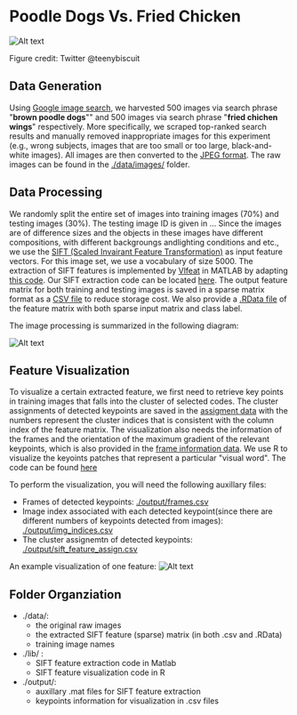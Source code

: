 # Poodle Dogs Vs. Fried Chicken

![Alt text](./fig/lab_fried_chicken.png)

Figure credit: Twitter @teenybiscuit

## Data Generation

Using [Google image search](https://images.google.com/), we harvested 500 images via search phrase "**brown poodle dogs**"" and 500 images via search phrase "**fried chichen wings**" respectively. More specifically, we scraped top-ranked search results and manually removed inappropriate images for this experiment (e.g., wrong subjects, images that are too small or too large, black-and-white images). All images are then converted to the [JPEG format](https://en.wikipedia.org/wiki/JPEG). The raw images can be found in the [./data/images/](https://github.com/yuting27/Poddle-Vs.-Fried-Chicken/tree/master/data/images) folder.

## Data Processing

We randomly split the entire set of images into training images (70%) and testing images (30%). The testing image ID is given in ... Since the images are of difference sizes and the objects in these images have different compositions, with different backgroungs andlighting conditions and etc., we use the [SIFT (Scaled Invairant Feature Transformation)](https://en.wikipedia.org/wiki/Scale-invariant_feature_transform) as input feature vectors. For this image set, we use a vocabulary of size 5000. The extraction of SIFT features is implemented by [Vlfeat](http://www.vlfeat.org/) in MATLAB by adapting [this code](http://www.vlfeat.org/applications/caltech-101-code.html). Our SIFT extraction code can be located [here](https://github.com/yuting27/Poddle-Vs.-Fried-Chicken/blob/master/lib/extract_sift_poddleVsChicken.m). The output feature matrix for both training and testing images is saved in a sparse matrix format as a [CSV file](https://github.com/yuting27/Poddle-Vs.-Fried-Chicken/blob/master/data/sift_feature_pf.csv) to reduce storage cost. We also provide a [.RData file](https://github.com/yuting27/Poddle-Vs.-Fried-Chicken/blob/master/data/sift_feature_pf.RData) of the feature matrix with both sparse input matrix and class label. 

The image processing is summarized in the following diagram:

![Alt text](./fig/sift_image_processing.png)


## Feature Visualization

To visualize a certain extracted feature, we first need to retrieve key points in training images that falls into the cluster of selected codes. The cluster assignments of detected keypoints are saved in the [assigment data](https://github.com/yuting27/Poddle-Vs.-Fried-Chicken/blob/master/output/sift_feature_assign.csv) with the numbers represent the cluster indices that is consistent with the column index of the feature matrix. The visualization also needs the information of the frames and the orientation of the maximum gradient of the relevant keypoints, which is also provided in the [frame information data](https://github.com/yuting27/Poddle-Vs.-Fried-Chicken/blob/master/output/frame.csv). We use R to visualize the keyoints patches that represent a particular "visual word". The code can be found [here](https://github.com/yuting27/Poddle-Vs.-Fried-Chicken/blob/master/lib/visualize_sift_feature.R)


To perform the visualization, you will need the following auxillary files:

 * Frames of detected keypoints: [./output/frames.csv](https://github.com/yuting27/Poddle-Vs.-Fried-Chicken/blob/master/output/frame.csv)
 * Image index associated with each detected keypoint(since there are different numbers of keypoints detected from images): [./output/img_indices.csv](https://github.com/yuting27/Poddle-Vs.-Fried-Chicken/blob/master/output/img_indices.csv)
 * The cluster assignemtn of detected keypoints: [./output/sift_feature_assign.csv](https://github.com/yuting27/Poddle-Vs.-Fried-Chicken/blob/master/output/sift_feature_assign.csv)

An example visualization of one feature:
![Alt text](./fig/varFeature_803.jpg)

## Folder Organziation

 * ./data/: 
 	+ the original raw images
 	+ the extracted SIFT feature (sparse) matrix (in both .csv and .RData)
 	+ training image names
 * ./lib/ :
 	+ SIFT feature extraction code in Matlab
 	+ SIFT feature visualization code in R
 * ./output/:
 	+ auxillary .mat files for SIFT feature extraction
 	+ keypoints information for visualization in .csv files
